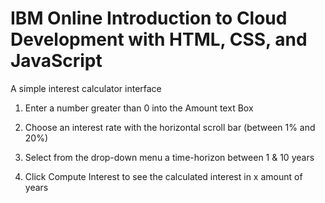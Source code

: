 # IBM Online Introduction to Cloud Development with HTML, CSS, and JavaScript

A simple interest calculator interface

  1. Enter a number greater than 0 into the Amount text Box
  
  2. Choose an interest rate with the horizontal scroll bar (between 1% and 20%)
  
  3. Select from the drop-down menu a time-horizon between 1 & 10 years
  
  4. Click Compute Interest to see the calculated interest in x amount of years
